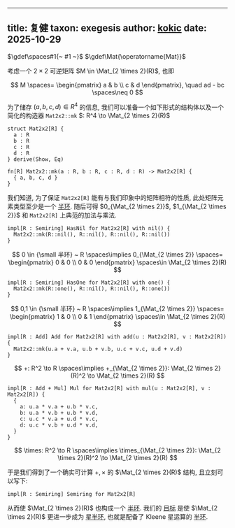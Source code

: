 
---
title: 复健
taxon: exegesis
author: [kokic](https://kokic.github.io)
date: 2025-10-29
---

$\gdef\spaces#1{~ #1 ~}$
$\gdef\Mat{\operatorname{Mat}}$

考虑一个 $2 \times 2$ 可逆矩阵 $M \in \Mat_{2 \times 2}(R)$, 也即

$$
M \spaces= \begin{pmatrix} a & b \\ c & d \end{pmatrix}, \quad ad - bc \spaces\neq 0
$$

为了储存 $(a,b,c,d) \in R^4$ 的信息, 我们可以准备一个如下形式的结构体以及一个简化的构造器 `Mat2x2::mk` $: R^4 \to \Mat_{2 \times 2}(R)$

```mbt
struct Mat2x2[R] {
  a : R
  b : R
  c : R
  d : R
} derive(Show, Eq)

fn[R] Mat2x2::mk(a : R, b : R, c : R, d : R) -> Mat2x2[R] {
  { a, b, c, d }
}
```

我们知道, 为了保证 `Mat2x2[R]` 能有与我们印象中的矩阵相符的性质, 此处矩阵元素类型至少是一个 [半环](./traits.md). 随后可得 $0_{\Mat_{2 \times 2}}$, $1_{\Mat_{2 \times 2}}$ 和 `Mat2x2[R]` 上典范的加法与乘法. 

```mbt
impl[R : Semiring] HasNil for Mat2x2[R] with nil() {
  Mat2x2::mk(R::nil(), R::nil(), R::nil(), R::nil())
}
```

$$ 0 \in {\small 半环} ~ R \spaces\implies 0_{\Mat_{2 \times 2}} \spaces= \begin{pmatrix} 0 & 0 \\ 0 &  0 \end{pmatrix} \spaces\in \Mat_{2 \times 2}(R) $$

```
impl[R : Semiring] HasOne for Mat2x2[R] with one() {
  Mat2x2::mk(R::one(), R::nil(), R::nil(), R::one())
}
```

$$ 0,1 \in {\small 半环} ~ R \spaces\implies 1_{\Mat_{2 \times 2}} \spaces= \begin{pmatrix} 1 & 0 \\ 0 &  1 \end{pmatrix} \spaces\in \Mat_{2 \times 2}(R) $$


```mbt
impl[R : Add] Add for Mat2x2[R] with add(u : Mat2x2[R], v : Mat2x2[R]) {
  Mat2x2::mk(u.a + v.a, u.b + v.b, u.c + v.c, u.d + v.d)
}
```

$$ +: R^2 \to R \spaces\implies +_{\Mat_{2 \times 2}}: \Mat_{2 \times 2}(R)^2 \to \Mat_{2 \times 2}(R) $$

```mbt
impl[R : Add + Mul] Mul for Mat2x2[R] with mul(u : Mat2x2[R], v : Mat2x2[R]) {
  {
    a: u.a * v.a + u.b * v.c,
    b: u.a * v.b + u.b * v.d,
    c: u.c * v.a + u.d * v.c,
    d: u.c * v.b + u.d * v.d,
  }
}
```
$$ \times: R^2 \to R \spaces\implies \times_{\Mat_{2 \times 2}}: \Mat_{2 \times 2}(R)^2 \to \Mat_{2 \times 2}(R) $$

于是我们得到了一个确实可计算 $+, \times$ 的 $\Mat_{2 \times 2}(R)$ 结构, 且立刻可以写下: 

```mbt
impl[R : Semiring] Semiring for Mat2x2[R]
```

从而使 $\Mat_{2 \times 2}(R)$ 也构成一个 [半环](./traits.md). 我们的 [目标](./kira.md) 是使 $\Mat_{2 \times 2}(R)$ 更进一步成为 [星半环](./traits.md), 也就是配备了 Kleene 星运算的 [半环](./traits.md).
